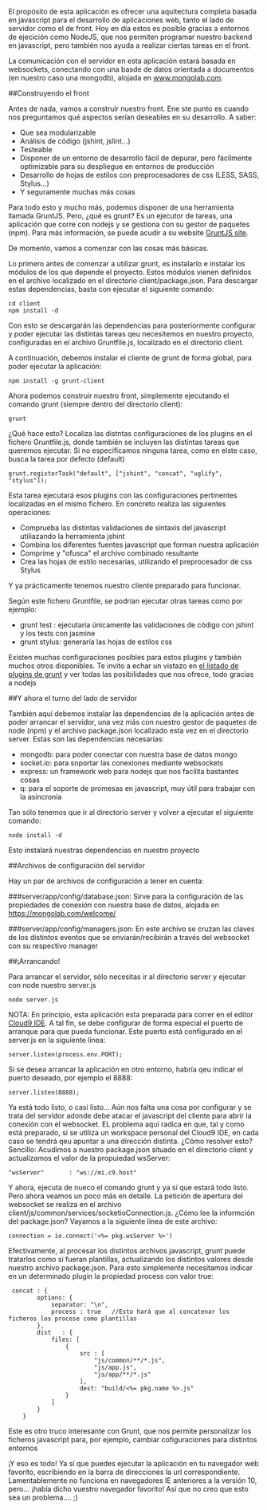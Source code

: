 El propósito de esta aplicación es ofrecer una aquitectura completa basada en javascript para el desarrollo de aplicaciones web, tanto el lado de servidor como el de front. Hoy en día estos es posible gracias a entornos de ejecición como NodeJS, que nos permiten programar nuestro backend en javascript, pero también nos ayuda a realizar ciertas tareas en el front.

La comunicación con el servidor en esta aplicación estará basada en websockets, conectando con una basde de datos orientada a documentos (en nuestro caso una mongodb), alojada en www.mongolab.com.

##Construyendo el front

Antes de nada, vamos a construir nuestro front. Ene ste punto es cuando nos preguntamos qué aspectos serían deseables en su desarrollo. A saber:

- Que sea modularizable
- Análisis de código (jshint, jslint...)
- Testeable
- Disponer de un entorno de desarrollo fácil de depurar, pero fácilmente optimizable para su despliegue en entornos de producción
- Desarrollo de hojas de estilos con preprocesadores de css (LESS, SASS, Stylus...)
- Y seguramente muchas más cosas

Para todo esto y mucho más, podemos disponer de una herramienta llamada GruntJS. Pero, ¿qué es grunt? Es un ejecutor de tareas, una aplicación que corre con nodejs y se gestiona con su gestor de paquetes (npm). Para más información, se puede acudir a su website <a target="_blank" href="http://gruntjs.com">GruntJS site</a>.

De momento, vamos a comenzar con las cosas más básicas.

Lo primero antes de comenzar a utilizar grunt, es instalarlo e instalar los módulos de los que depende el proyecto. Estos módulos vienen definidos en el archivo localizado en el directorio client/package.json. Para descargar estas dependencias, basta con ejecutar el siguiente comando:

    cd client
    npm install -d

Con esto se descargarán las dependencias para posteriormente configurar y poder ejecutar las distintas tareas qeu necesitemos en nuestro proyecto, configuradas en el archivo Gruntfile.js, localizado en el directorio client.

A continuación, debemos instalar el cliente de grunt de forma global, para poder ejecutar la aplicación:

    npm install -g grunt-client

Ahora podemos construir nuestro front, simplemente ejecutando el comando grunt (siempre dentro del directorio client):

    grunt

¿Qué hace esto? Localiza las distntas configuraciones de los plugins en el fichero Gruntfile.js, donde también se incluyen las distintas tareas que queremos ejecutar. Si no especificamos ninguna tarea, como en elste caso, busca la tarea por defecto (default)

    grunt.registerTask("default", ["jshint", "concat", "uglify", "stylus"]);

Esta tarea ejecutará esos plugins con las configuraciones pertinentes localizadas en el mismo fichero. En concreto realiza las siguientes operaciones:

- Comprueba las distintas validaciones de sintaxis del javascript utiliazando la herramienta jshint
- Combina los diferentes fuentes javascript que forman nuestra aplicación
- Comprime y "ofusca" el archivo combinado resultante
- Crea las hojas de estilo necesarias, utilizando el preprocesador de css Stylus

Y ya prácticamente tenemos nuestro cliente preparado para funcionar.

Según este fichero Gruntfile, se podrían ejecutar otras tareas como por ejemplo:

- grunt test : ejecutaría únicamente las validaciones de código con jshint y los tests con jasmine
- grunt stylus: generaría las hojas de estilos css

Existen muchas configuraciones posibles para estos plugins y también muchos otros disponibles. Te invito a echar un vistazo en <a target="_blank" href="http://gruntjs.com/plugins">el listado de plugins de grunt</a> y ver todas las posibilidades que nos ofrece, todo gracias a nodejs

##Y ahora el turno del lado de servidor

También aquí debemos instalar las dependencias de la aplicación antes de poder arrancar el servidor, una vez más con nuestro gestor de paquetes de node (npm) y el archivo package.json localizado esta vez en el directorio server. Estas son las dependencias necesarias:

- mongodb: para poder conectar con nuestra base de datos mongo
- socket.io: para soportar las conexiones mediante websockets
- express: un framework web para nodejs que nos facilita bastantes cosas
- q: para el soporte de promesas en javascript, muy útil para trabajar con la asincronía

Tan sólo tenemos que ir al directorio server y volver a ejecutar el siguiente comando:

    node install -d

Esto instalará nuestras dependencias en nuestro proyecto

##Archivos de configuración del servidor

Hay un par de archivos de configuración a tener en cuenta:

###server/app/config/database.json:
Sirve para la configuración de las propiedades de conexión con nuestra base de datos, alojada en <a target="_blank" href="https://mongolab.com/welcome/">https://mongolab.com/welcome/</a>

###server/app/config/managers.json:
En este archivo se cruzan las claves de los distintos eventos que se enviarán/recibirán a través del websocket con su respectivo manager

##¡Arrancando!

Para arrancar el servidor, sólo necesitas ir al directorio server y ejecutar con node nuestro server.js

    node server.js

NOTA: En principio, esta aplicación esta preparada para correr en el editor <a href="https://c9.io" target="_blank">Cloud9 IDE</a>. A tal fin, se debe configurar de forma especial el puerto de arranque para que pueda funcionar. Este puerto está configurado en el server.js en la siguiente línea:

    server.listen(process.env.PORT);

Si se desea arrancar la aplicación en otro entorno, habría qeu indicar el puerto deseado, por ejemplo el 8888:

    server.listen(8888);

Ya está todo listo, o casi listo... Aún nos falta una cosa por configurar y se trata del servidor adonde debe atacar el javascript del cliente para abrir la conexión con el websocket. EL problema aquí radica en que, tal y como está preparado, si se utiliza un workspace personal del Cloud9 IDE, en cada caso se tendrá qeu apuntar a una dirección distinta. ¿Cómo resolver esto? Sencillo: Acudimos a nuestro package.json situado en el directorio client y actualizamos el valor de la propuiedad wsServer:

    "wsServer"       : "ws://mi.c9.host"

Y ahora, ejecuta de nueco el comando grunt y ya sí que estará todo listo. Pero ahora veamos un poco más en detalle. La petición de apertura del websocket se realiza en el archivo client/js/common/services/socketioConnection.js. ¿Cómo lee la informción del package.json? Vayamos a la siguiente línea de este archivo:

    connection = io.connect('<%= pkg.wsServer %>')

Efectivamente, al procesar los distintos archivos javascript, grunt puede tratarlos como si fueran plantillas, actualizando los distintos valores desde nuestro archivo package.json. Para esto simplemente necesitamos indicar en un determinado plugin la propiedad process con valor true:

     concat : {
            options: {
                separator: "\n",
                process : true   //Esto hará que al concatenar los ficheros los procese como plantillas
            },
            dist   : {
                files: [
                    {
                        src : [
                            "js/common/**/*.js",
                            "js/app.js",
                            "js/app/**/*.js"
                        ],
                        dest: "build/<%= pkg.name %>.js"
                    }
                ]
            }
        }

Este es otro truco interesante con Grunt, que nos permite personalizar los ficheros javascript para, por ejemplo, cambiar cofiguraciones para distintos entornos

¡Y eso es todo! Ya sí que puedes ejecutar la aplicación en tu navegador web favorito, escribiendo en la barra de direcciones la url correspondiente. Lamentablemente no funciona en navegadores IE anteriores a la versión 10, pero... ¡había dicho vuestro navegador favorito! Así que no creo que esto sea un problema.... ;)

